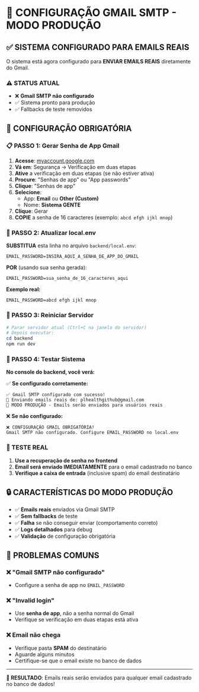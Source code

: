 # 🎯 CONFIGURAÇÃO GMAIL SMTP - MODO PRODUÇÃO

## ✅ SISTEMA CONFIGURADO PARA EMAILS REAIS

O sistema está agora configurado para **ENVIAR EMAILS REAIS** diretamente do Gmail.

### ⚠️ STATUS ATUAL
- ❌ **Gmail SMTP não configurado**
- ✅ Sistema pronto para produção
- ✅ Fallbacks de teste removidos

## 🚀 CONFIGURAÇÃO OBRIGATÓRIA

### 📋 PASSO 1: Gerar Senha de App Gmail

1. **Acesse**: [myaccount.google.com](https://myaccount.google.com)
2. **Vá em**: Segurança → Verificação em duas etapas
3. **Ative** a verificação em duas etapas (se não estiver ativa)
4. **Procure**: "Senhas de app" ou "App passwords"
5. **Clique**: "Senhas de app"
6. **Selecione**:
   - App: **Email** ou **Other (Custom)**
   - Nome: **Sistema GENTE**
7. **Clique**: Gerar
8. **COPIE** a senha de 16 caracteres (exemplo: `abcd efgh ijkl mnop`)

### 📝 PASSO 2: Atualizar local.env

**SUBSTITUA** esta linha no arquivo `backend/local.env`:

```env
EMAIL_PASSWORD=INSIRA_AQUI_A_SENHA_DE_APP_DO_GMAIL
```

**POR** (usando sua senha gerada):

```env
EMAIL_PASSWORD=sua_senha_de_16_caracteres_aqui
```

**Exemplo real:**
```env
EMAIL_PASSWORD=abcd efgh ijkl mnop
```

### 🔄 PASSO 3: Reiniciar Servidor

```powershell
# Parar servidor atual (Ctrl+C na janela do servidor)
# Depois executar:
cd backend
npm run dev
```

### 🎯 PASSO 4: Testar Sistema

**No console do backend, você verá:**

✅ **Se configurado corretamente:**
```
✅ Gmail SMTP configurado com sucesso!
📮 Enviando emails reais de: plhealthgithub@gmail.com
🎯 MODO PRODUÇÃO - Emails serão enviados para usuários reais
```

❌ **Se não configurado:**
```
❌ CONFIGURAÇÃO GMAIL OBRIGATÓRIA!
Gmail SMTP não configurado. Configure EMAIL_PASSWORD no local.env
```

### 📧 TESTE REAL

1. **Use a recuperação de senha no frontend**
2. **Email será enviado IMEDIATAMENTE** para o email cadastrado no banco
3. **Verifique a caixa de entrada** (inclusive spam) do email destinatário

## 🔒 CARACTERÍSTICAS DO MODO PRODUÇÃO

- ✅ **Emails reais** enviados via Gmail SMTP
- ✅ **Sem fallbacks** de teste
- ✅ **Falha** se não conseguir enviar (comportamento correto)
- ✅ **Logs detalhados** para debug
- ✅ **Validação** de configuração obrigatória

## 🚨 PROBLEMAS COMUNS

### ❌ "Gmail SMTP não configurado"
- Configure a senha de app no `EMAIL_PASSWORD`

### ❌ "Invalid login"
- Use **senha de app**, não a senha normal do Gmail
- Verifique se verificação em duas etapas está ativa

### ❌ Email não chega
- Verifique pasta **SPAM** do destinatário
- Aguarde alguns minutos
- Certifique-se que o email existe no banco de dados

---

**🎯 RESULTADO**: Emails reais serão enviados para qualquer email cadastrado no banco de dados! 
